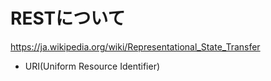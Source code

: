 # RESTについて
https://ja.wikipedia.org/wiki/Representational_State_Transfer

- URI(Uniform Resource Identifier)
